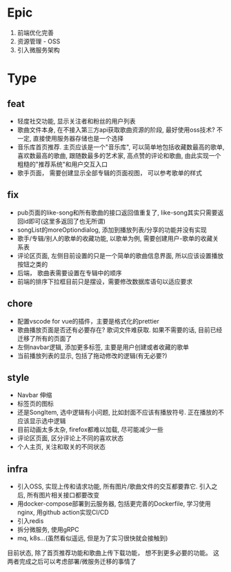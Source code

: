 # Epic

1. 前端优化完善
2. 资源管理 - OSS
3. 引入微服务架构

# Type

## feat

- 轻度社交功能, 显示关注者和粉丝的用户列表
- 歌曲文件本身, 在不接入第三方api获取歌曲资源的阶段, 最好使用oss技术? 不一定, 直接使用服务器存储也是一个选择
- 音乐库首页推荐. 主页应该是一个"音乐库", 可以简单地包括收藏数最高的歌单, 喜欢数最高的歌曲, 跟随数最多的艺术家,
  高点赞的评论和歌曲, 由此实现一个粗糙的"推荐系统"和用户交互入口
- 歌手页面， 需要创建显示全部专辑的页面视图， 可以参考歌单的样式

## fix

- pub页面的like-song和所有歌曲的接口返回值重复了, like-song其实只需要返回id即可(这里多返回了也无所谓)
- songList的moreOptiondialog, 添加到播放列表/分享的功能并没有实现
- 歌手/专辑/别人的歌单的收藏功能, 以歌单为例, 需要创建用户-歌单的收藏关系表
- 评论区页面, 左侧目前设置的只是一个简单的歌曲信息界面, 所以应该设置播放按钮之类的
- 后端， 歌曲表需要设置在专辑中的顺序
- 前端的排序下拉框目前只是摆设，需要修改数据库语句以适应要求

## chore

- 配置vscode for vue的插件，主要是格式化的prettier
- 歌曲播放页面是否还有必要存在? 歌词文件难获取. 如果不需要的话, 目前已经迁移了所有的页面了
- 左侧navbar逻辑, 添加更多标签, 主要是用户创建或者收藏的歌单
- 当前播放列表的显示, 包括了拖动修改的逻辑(有无必要?)

## style

- Navbar 伸缩
- 标签页的图标
- 还是SongItem, 选中逻辑有小问题, 比如封面不应该有播放符号. 正在播放的不应该显示选中逻辑
- 目前动画太多太杂, firefox都难以加载, 尽可能减少一些
- 评论区页面, 区分评论上不同的喜欢状态
- 个人主页, 关注和取关的不同状态

## infra

- 引入OSS, 实现上传和请求功能, 所有图片/歌曲文件的交互都要靠它. 引入之后, 所有图片相关接口都要改变
- 用docker-compose部署到云服务器, 包括更完善的Dockerfile, 学习使用nginx, 用github action实现CI/CD
- 引入redis
- 拆分微服务, 使用gRPC
- mq, k8s...(虽然看似遥远, 但是为了实习很快就会接触到)

目前状态, 除了首页推荐功能和歌曲上传下载功能， 想不到更多必要的功能。 这两者完成之后可以考虑部署/微服务迁移的事情了